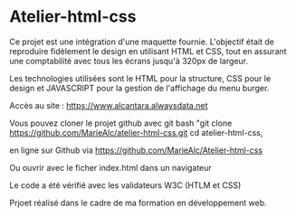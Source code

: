 # Atelier-html-css

Ce projet est une intégration d'une maquette fournie. L'objectif était de reproduire fidèlement le design en utilisant HTML et CSS, tout en assurant une comptabilité avec tous les écrans jusqu'à 320px de largeur.

Les technologies utilisées sont le HTML pour la structure, CSS pour le design et JAVASCRIPT pour la gestion de l'affichage du menu burger.

Accès au site : https://www.alcantara.alwaysdata.net

Vous pouvez cloner le projet github avec git bash "git clone https://github.com/MarieAlc/atelier-html-css.git cd atelier-html-css,

en ligne sur Github via https://github.com/MarieAlc/Atelier-html-css

Ou ouvrir avec le ficher index.html dans un navigateur

Le code a été vérifié avec les validateurs W3C (HTLM et CSS)

Prjoet réalisé dans le cadre de ma formation en développement web.
